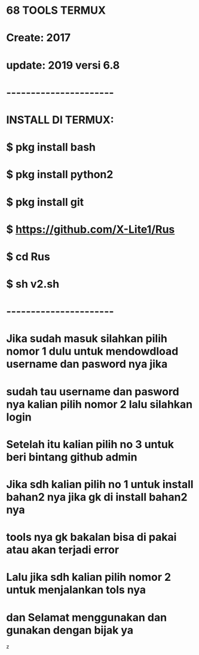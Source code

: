 # **68 TOOLS TERMUX**
# **Create: 2017**
# **update: 2019 versi 6.8**
# **----------------------**

# INSTALL DI TERMUX:
# $ pkg install bash
# $ pkg install python2
# $ pkg install git
# $ https://github.com/X-Lite1/Rus
# $ cd Rus
# $ sh v2.sh

# **----------------------**
# **Jika sudah masuk silahkan pilih nomor 1 dulu untuk mendowdload username dan pasword nya jika**
# **sudah tau username dan pasword nya kalian pilih nomor 2 lalu silahkan login**

# **Setelah itu kalian pilih no 3 untuk beri bintang github admin**
# **Jika sdh kalian pilih no 1 untuk install bahan2 nya jika gk di install bahan2 nya**
# **tools nya gk bakalan bisa di pakai atau akan terjadi error**

# **Lalu jika sdh kalian pilih nomor 2 untuk menjalankan tols nya**
# **dan Selamat menggunakan dan gunakan dengan bijak ya**
z



